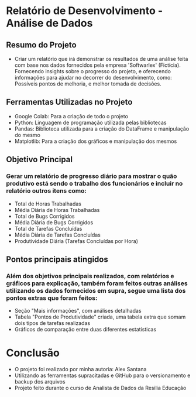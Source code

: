 # Relatório de Desenvolvimento - Análise de Dados

## Resumo do Projeto
- Criar um relatório que irá demonstrar os resultados de uma análise feita com base nos dados fornecidos pela empresa 'Softwarlex' (Fictícia). Fornecendo insights sobre o progresso do projeto, e oferecendo informações para ajudar no decorrer do desenvolvimento, como: Possíveis pontos de melhoria, e melhor tomada de decisões.

## Ferramentas Utilizadas no Projeto
- Google Colab: Para a criação de todo o projeto
- Python: Linguagem de programação utilizada pelas bibliotecas
- Pandas: Biblioteca utilizada para a criação do DataFrame e manipulação do mesmo
- Matplotlib: Para a criação dos gráficos e manipulação dos mesmos

## Objetivo Principal
### Gerar um relatório de progresso diário para mostrar o quão produtivo está sendo o trabalho dos funcionários e incluir no relatório outros itens como: 

- Total de Horas Trabalhadas
- Média Diária de Horas Trabalhadas
- Total de Bugs Corrigidos
- Média Diária de Bugs Corrigidos
- Total de Tarefas Concluídas
- Média Diária de Tarefas Concluídas
- Produtividade Diária (Tarefas Concluídas por Hora)

## Pontos principais atingidos
### Além dos objetivos principais realizados, com relatórios e gráficos para explicação, também foram feitos outras análises utilizando os dados fornecidos em supra, segue uma lista dos pontos extras que foram feitos:
- Seção "Mais informações", com análises detalhadas
- Tabela "Pontos de Produtividade" criada, uma tabela extra que somam dois tipos de tarefas realizadas
- Gráficos de comparação entre duas diferentes estatísticas

# Conclusão
- O projeto foi realizado por minha autoria: Alex Santana
- Utilizando as ferramentas supracitadas e GitHub para o versionamento e backup dos arquivos
- Projeto feito durante o curso de Analista de Dados da Resilia Educação
